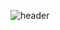 ![header](https://capsule-render.vercel.app/api?type=soft&color=0:EEFF00,100:a82da8&height=300&section=header&text=Welcome%20Jiwon's%20Github&fontSize=60)
